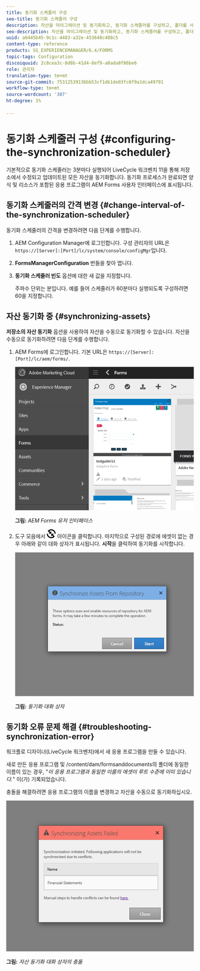 ```yaml
---
title: 동기화 스케줄러 구성
seo-title: 동기화 스케줄러 구성
description: 자산을 마이그레이션 및 동기화하고, 동기화 스케줄러를 구성하고, 폴더를 사용하여 자산을 정렬하는 방법을 알아봅니다.
seo-description: 자산을 마이그레이션 및 동기화하고, 동기화 스케줄러를 구성하고, 폴더를 사용하여 자산을 정렬하는 방법을 알아봅니다.
uuid: a6445b45-9c1c-4483-a32e-453648c488c5
content-type: reference
products: SG_EXPERIENCEMANAGER/6.4/FORMS
topic-tags: Configuration
discoiquuid: 2c8cea3c-8d8b-41d4-8ef9-a0ada8f86be6
role: 관리자
translation-type: tm+mt
source-git-commit: 75312539136bb53cf1db1de03fc0f9a1dca49791
workflow-type: tm+mt
source-wordcount: '307'
ht-degree: 1%

---
```



# 동기화 스케줄러 구성 {#configuring-the-synchronization-scheduler}

기본적으로 동기화 스케줄러는 3분마다 실행되어 LiveCycle 워크벤치 11을 통해 저장소에서 수정되고 업데이트된 모든 자산을 동기화합니다. 동기화 프로세스가 완료되면 양식 및 리소스가 포함된 응용 프로그램이 AEM Forms 사용자 인터페이스에 표시됩니다.

## 동기화 스케줄러의 간격 변경 {#change-interval-of-the-synchronization-scheduler}

동기화 스케줄러의 간격을 변경하려면 다음 단계를 수행합니다.

1. AEM Configuration Manager에 로그인합니다. 구성 관리자의 URL은 `https://[Server]:[Port]/lc/system/console/configMgr`입니다.

1. **FormsManagerConfiguration** 번들을 찾아 엽니다.

1. **동기화 스케줄러 빈도** 옵션에 대한 새 값을 지정합니다.

   주파수 단위는 분입니다. 예를 들어 스케줄러가 60분마다 실행되도록 구성하려면 60을 지정합니다.

## 자산 동기화 중 {#synchronizing-assets}

**저장소의 자산 동기화** 옵션을 사용하여 자산을 수동으로 동기화할 수 있습니다. 자산을 수동으로 동기화하려면 다음 단계를 수행합니다.

1. AEM Forms에 로그인합니다. 기본 URL은 `https://[Server]:[Port]/lc/aem/forms/`.

   ![AEM Forms 유저 인터페이스](assets/aem_forms_ui.png)

   **그림:** *AEM Forms 유저 인터페이스*

1. 도구 모음에서 ![aem6forms_sync](assets/aem6forms_sync.png) 아이콘을 클릭합니다. 마지막으로 구성된 경로에 에셋이 없는 경우 아래와 같이 대화 상자가 표시됩니다. **시작**&#x200B;을 클릭하여 동기화를 시작합니다.

   ![동기화 대화 상자](assets/migrate-and-syncronize.png)

   **그림:** *동기화 대화 상자*

## 동기화 오류 문제 해결 {#troubleshooting-synchronization-error}

워크플로 디자이너(LiveCycle 워크벤치)에서 새 응용 프로그램을 만들 수 있습니다.

새로 만든 응용 프로그램 및 /content/dam/formsanddocuments의 폴더에 동일한 이름이 있는 경우, &quot;*이 응용 프로그램과 동일한 이름의 에셋이 루트 수준에 이미 있습니다.*&quot; 이(가) 기록되었습니다.

충돌을 해결하려면 응용 프로그램의 이름을 변경하고 자산을 수동으로 동기화하십시오.

![자산 동기화 대화 상자의 충돌](assets/sync-conflict.png)

**그림:** *자산 동기화 대화 상자의 충돌*

